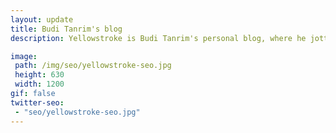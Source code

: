 ```yaml
---
layout: update
title: Budi Tanrim's blog
description: Yellowstroke is Budi Tanrim's personal blog, where he jotted down his thoughts, learnings, and experiments about design.

image:
 path: /img/seo/yellowstroke-seo.jpg
 height: 630
 width: 1200
gif: false
twitter-seo:
 - "seo/yellowstroke-seo.jpg"
---
```


